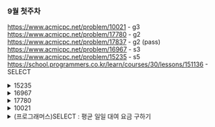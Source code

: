 
### 9월 첫주차
https://www.acmicpc.net/problem/10021 - g3<br>
https://www.acmicpc.net/problem/17780 - g2<br>
https://www.acmicpc.net/problem/17837 - g2 (pass)<br>
https://www.acmicpc.net/problem/16967 - s3<br>
https://www.acmicpc.net/problem/15235 - s5<br>
https://school.programmers.co.kr/learn/courses/30/lessons/151136 - SELECT <br>



<details>
  <summary>15235 </summary>
  어우 영어 울렁증 스껄~
  input)
  - N, 참가자의 수 
  - N개의 정수 (각 참가자에게 먹일 피자 조각 수)
  - 최소 1조각, 최대 100조각
  - 피자 줄 때마다 1초

  output)
  - 각 참가자가 필요한 모든 조각을 얻는 시간

  4
  1 3 1 4
  받는 순서 :
  1,2,3,4,2,4,2,4,4
  시간 : 
  1,2,3,4,5,6,7,8,9

  1 7 3 9

  **문제 풀이)**
  (1,1)
  (2,3)
  (3,1)
  (4,4)
  요렇게 input 배열을 담아두고..
  반복문 돌면서 
  key 의 value 를 보고
  만약 value >= 1 이라면
  value -1 을 한 다음에 
  시간 +=1

  만약 value ==1 이라면
  시간 +=1 한 다음에 
  현재 시간을 출력용 배열[key-1] 에 담고
  value -1을 한 다음에
  넘어가유 

  만약 value ==0 이라면
  바로 다음 배열 인자를 확인한다.
  continue 

  마지막으로, 반복문 다 돌고 나면
  return 을 출력배열을 하면 될듯 하다. 

  요런식으로 .. 하면 되려나?

  근데 의문점)
  반복문을 어떻게 끝낼 수 있을까?
  -> while any 라는 개념을 썼다. 
  파이썬 내장함수 중 any()와 all()이 있다. 둘은 아큐먼트로 iterable한 객체를 받는데 이 객체를 돌면서 조건을 검사해 답을 True/False의 답을 반환한다.

  any() : 하나라도 True인게 있으면 True
  all() : 모두 True여야 True 반환
  쉽게 생각해 any는 or, all은 and 연산이라 보면 된다.

  그냥 while True 해버리기엔 조건이 필요했기 때문에,,
  새롭게 알고간다.

  ![image](image.png)

</details>

<details>
  <summary>16967</summary>
  뭔소리야...
  
  H x w 인 배열 A 와 두 정수 X,Y 
  
  크기가 (H+X) x (W+Y) 인 배열 B 는 
  
  배열 A 와 배열 A 를 아래로 X칸, 오른쪽으로 Y 칸 이동시킨 배열을 겹쳐 만들수있다.
  
  배열 B 가만든다고? 먼소리야

  그니까 B  == (H-X) x (W-Y) (A 배열이 이동한 값)
  
  B 배열의 값은 최종적으로 A 배열을 이동한 값과 합쳐or 안합쳐진 값인것같음
  이 소리인것같은디?
  

  H W X Y
  
  2 4 1 1

  2행 4열의 크기를 가진 A 
  
  H+X = 3 이니까 3줄, W+Y = 5니까 5열 (3행 5열)
  
  B 의 배열 입력 
  
  1 2 3 4 0
  
  5 7 9 11 4
  
  0 5 6 7 8
  
  B 는 n x n 배열
  

  B[i][j] 가 두 배열 모두에 포함되지 않으면 0이기 때문에
  
  B[0][4] 가 두 배열 모두에 포함되지 않는다 즉, (0,4) 가 A 에없다고?
  
  B[2][1] 가 두 배열에 모두에 포함되면 0 이외의 값
  
  ex ) 
  
  B[2][1] = 5이기 때문에,,, 이게 A[2][1] + A[1][0] = 5 
  일수도잇고,,
  
  B[2][1] = 5 가 두 배열 중 하나에 포함되면 B[2][1] = A[2][1] or A[1][0]
  
  이다..?

  으음..
  
  B[2][0] = 0 => (2,0) 이 A 에 없다. 그렇다는 소리는,, A의
  A[2][*] 요 행은 다 없고, 이동한 값만 존재한다는소리아닐까?
  

  B[2][1] = A[1][0] = 5 
  
  B[2][2] = A[1][1] = 6
  
  B[2][3] = A[1][2] = 7
  
  B[2][4] = A[1][3] = 8
  

  그러면 
  
  B[0][4] 역시도 (0,4) 가 A 에 없으니까.. A를 이동한 값은 존재한다는 소리인가
  

  약간 답만보고 유추를 해보자. 머리터질것가트니깐.
  
  1 2 3 4
  
  5 6 7 8 
  

  1 2 3 4 0
  
  5 6+1 7+2 8+3 4
  
  0 5 6 7 8
  
  오른쪽으로 한칸 아래로 한칸
  내가 너무 어렵게 생각했다..
  다른 예제를 보고 더 생각해보자

  H W X Y
  
  3 3 2 1
  
  A : 3 행 3열
  
  오른쪽으로 1칸, 아래로 두칸움직임

  1 2 3 0
  
  4 5 6 0
  
  7 9 11 3
  
  0 4 5 6
  
  0 7 8 9
  
  A[2][1] 부터 겹치게 된다. 그렇다는 소리는? 그 전까지는 안겹친다는 것
  
  A[0][0] = B[0][0] = 1
  
  그 논리로 A 가
  
  1 2 3 
  
  4 5 6
  
  7 ? ? 로 구성됨을 알 수 있다.
  
  그럼 우리가 알아야 하는건 A[2][1], A[2][2] 만 알면 A 출력가능

  B[2][1] = A[2][1] +A[0][0] = 9 니까, A[2][1] = 8
  
  B[2][2] = A[2][2] +A[0][1] = 11이니까, A[2][2] = 9

  즉 남은 2개의 숫자는 8과 9이다.
  
  A 는 
  
  1 2 3
  
  4 5 6
  
  7 8 9

  이걸 코드로 만들어보면 되는데 응..

  저기서 A[2][0] 까지는 했다 쳐, 근데 남은 개수가 몇개인지 어케알지?
  
  음.. 아 0인 것을 확인해서 할까? 아니야..
  A[2][1] ~ A[H-1][W-1] 을 알기 위해서는
  B[i][j] = A[i][j] + A[i-X][j-Y] 이기 때문에
  A[i][j] = B[i][j] - A[i-X][j-Y] 이다.
  ㅇㅋ 확인 
  
  느이아아아악! 거의 한시간 넘게..풀었는데!! 풀었어!! 이야각악!
  ![image](image_4.png)
  

</details>

<details>
  <summary>17780</summary>
  크기가 : N x N <br>
  모든애들을 다 도는거면 리스트나 배열 써도됨 <br>
  말의 개수 : K 개 <br>
  하나의 말 위에 다른 말 올릴 수 있어<br>
  체스판 색 : 흰,빨,파 <br>
  방향 : 위, 아래, 왼, 오가 이미 정해져있다. <br>
  턴 한번 - 1~K 말 까지 순서대로 이동,
  말 하나 이동할 때 위에 올려진 말도 함께 이동,
  가장 아래에 있는 말만 이동,
  말이 4개 쌓이는 순간 게임 끝 <br>

  - A번 말이 이동하려는 칸이
    - if ) 흰색이면 -> 이동
      - if ) 말이 이미 존재하면 가장 위에 A 번 말을 올려놓
      - A,B,C 로 쌓여있고 D,E 가 있는 경우 D,E,A,B,C 순서로 쌓임 (스택?)
    - elif ) 빨간색 -> 이동 후 A 번 말과 그 위에 있는 모든 말의 쌓이 순서를 반대로 바꿈
        - if ) 말 존재 x
          - A,B,C 이동 후 C,B,A 로 순서 변경
        - else)
          - A,D,F,G 이동 후 E,C,B 가 있다면 E,C,B,G,F,D,A 로 쌓임
    - elif) 파란색 -> A 의 이동 방향을 반대로, 한칸 이동
      - if ) 이동하는 칸이 파란색이라면, 방향만 바꾸고 이동x

    - all) 체스판 벗어나려는 경우
      - 방향만 바꾸고 이동 x

  개 어질어질하네<br>

  1,2,3,4 로 되어있으면 그 순서는 처음에만 숫자대로 가는듯<br>
  그 다음부터는 제일 밑에있는것부터 진행 -> 그 다음 위에 있는 거<br> 

  N,K<br>
  0 : 흰색, 1: 빨간색, 2: 파란색 <br>
  말의 정보는 행,열의 번호, 이동방향<br>
  이동방향 : 1,2,3,4 (오 왼 위 아래)<br>
  벌써 하기싫어 이야 써야하는 if 문이 아득하네<br>
  출력: 게임이 종료되는 턴의 번호 / <br>
  종료 조건 : 말이 4개 쌓이는 순간, /<br>
  만약 쌓이는 순간이 영영 없거나 턴이 1000이 넘어가면 종료 후 -1 출력<br>

  어 어렵다.<br>
  말의 정보를 K[0] = 하고 행,열,방향 담아두는건가?<br>
  그럼 이제 이동하고 부터의 순서는 큐나 스택에 담아두는건가?<br>
  같은 칸에 말이 여러개 있는지 , 그 순서를 어떻게 알고 정하지 <br>


  #### 시행착오 1)
  ![image](image_5.png)
  음.. 말의 개수가 4개인 경우를 못찾는것같음 
  느이이익
  모르겠다. 너무 오래고민해서 그만하겠다.
  ![image](image_6.png)
</details>
</details>





<details>
  <summary>10021</summary>

  i 는 (xi,yi)<br>
  i 와 j 사이의 수도관 비용 : (xi - xj)^2 + (yi - yj)^2 <br>
  비용이 100만원보다 적어야 함 <br>
  모든 밭을 연결하는 최소 금액 <br>
  이거 뭐 xi 면 x 곱하기 i 를 의미하는건가?.. 아닌듯 <br>

  
  사이에서 저 식을 사용했을 때 C 를 넘는 것만 , 모두 연결이 되어야 함.<br>
  이게 근데 3개만 있으리라는 보장이없자나
  각 좌표들을 다 돌면서,, 찾아야하는뎅
  어케찾지?
  그거 같은데 그.. 가지 ! 나뭇가지처럼 아 용어가 기억안남 그 어쨌든 노드를 잇는 값을 적어두고,, 이미 계산을 해뒀으면 방문하지 않아도 되는.. 
  bfs, dfs 중 하나 하면되는가 싶기도 해?
  근데? 만약 A,B,C가 있다면 A -> B 계산 완 ok 했는데 B -> A 계산 해버리면 어캄? 
  근데 만약 A 를 이미 방문해버렸다고 처리를 해버리면
  C,A 는 방문을 못해
  그래서 (A,B) 요렇게 해야하나? 그.. 그 가중치 노드 사이의 값이 이미 존재하면, 넘어가는... 그래서 각 노드의 방문배열이 아니라 노드사이의 값..존재여부로<br>
  (0,2),(5,0),(4,3) <br>

  dist[0][1] = dist[1][0]<br>
  dist[0][2] = dist[2][0]<br>
  dist[1][2] = dist[2][1]<br>
  (graph[0][0] - graph[1][0])**2 + (graph[0][1] - graph[1][1])**2 = dist[0][1] = dist[1][0]  <br>
  (graph[0][0] - graph[2][0])**2 + (graph[0][1] - graph[2][1])**2 = dist[0][2] = dist[2][0] <br>
  이걸 짜보면 될듯..?



  
```
import sys 
N,C = map(int,sys.stdin.readline().split())
graph = [list(map(int,sys.stdin.readline().split())) for _ in range(N)]
dist = [[0]*N for _ in range(N)]

answer = 0

# 각 노드간의 비용 구하기
# 비용 : (xi - xj)^2 + (yi - yj)^2

for i in range(N):
  for j in range(i+1,N):
    distance = (graph[i][0] - graph[j][0])**2 + (graph[i][1] -graph[j][1])**2
    # 이미 dist[i][j] 에 값이 존재하지 않는 경우에만

    if not dist[i][j]:
      dist[i][j] = dist[j][i] = distance
      if distance >= C:
        answer+=distance


print(answer)
```
여기까지 구현했을 때, 실패다.<br>
부족한점은, 최소 거리인데.<br>
지금 최소의 값인지 확인하는 과정이 없다.<br>
그리고 a - b - c 연결되어있음 되는데 지금 중복되는듯?<br>
dist[0][1] 와 dist[0][2] 중에 더작고 C 보다 큰거,만약 dist[0][2] 가되면
dist[1][2] 를 연결하면됨

이번에는 시간초과. 아무래도 for 문이 3중..이라서 
![image](image_7.png)

모르겠으니 찾아보겠다.
오호 .. 크루스칼 알고리즘이...[링크](https://joooosan.tistory.com/entry/%ED%81%AC%EB%A3%A8%EC%8A%A4%EC%B9%BC-%EC%95%8C%EA%B3%A0%EB%A6%AC%EC%A6%98)
이것이..바로..알고리즘?


matrix, 그래프 -> 인접행렬


그래프면


작은 엣지로 sort

  prim 이 좀 귀찮아서 크루스칼로 하면 좋다고.. union-find 로 하면된대
  
  union-find 파헤치자
</details>
</details>




<details>
  <summary> (프로그래머스)SELECT : 평균 일일 대여 요금 구하기</summary>
  느아아 sql 다 까먹었네...

  - 함수 : ROUND("값", "자리수")


  #### ROUND
  소수점 반올림 - (소수점 첫째자리 반올림의 경우)
  SELECT ROUND(1235.543)    --①
       , ROUND(1235.443)    --②
       , ROUND(1235.443, 0) --③
    FROM dual


  ①,②,③ 모두 소수점 첫번째 자리수를 반올림 한다. ①은 소수점 첫번째 자리수가 5이므로 반올림 되었고, ②는 4이므로 그냥 버려졌다. ③은 ①,②와 동일하게 소수점 첫번째 자리수를 반올림하는 것이며 두번째 파라미터(0)은 생략이 가능하다.


  ### 논리 연산자
  ![image](image_2.png)

  이외에 참고 하면 좋은 [링크](https://velog.io/@seanlee/%EB%A7%88%EC%BC%80%ED%84%B0%EB%A5%BC-%EC%9C%84%ED%95%9C-SQL-WHERE-%EC%A0%88%EC%9D%84-%ED%86%B5%ED%95%9C-%EC%A1%B0%EA%B1%B4%EB%B6%80-%EC%BF%BC%EB%A6%AC)
</details>

